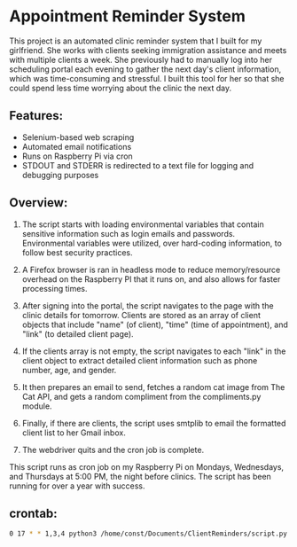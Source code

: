 # Appointment Reminder System

This project is an automated clinic reminder system that I built for my girlfriend. She works with clients seeking immigration assistance and meets with multiple clients a week. She previously had to manually log into her scheduling portal each evening to gather the next day's client information, which was time-consuming and stressful. I built this tool for her so that she could spend less time worrying about the clinic the next day.

## Features:
- Selenium-based web scraping
- Automated email notifications
- Runs on Raspberry Pi via cron
- STDOUT and STDERR is redirected to a text file for logging and debugging purposes

## Overview:

1. The script starts with loading environmental variables that contain sensitive information such as login emails and passwords. Environmental variables were utilized, over hard-coding information, to follow best security practices.

2. A Firefox browser is ran in headless mode to reduce memory/resource overhead on the Raspberry PI that it runs on, and also allows for faster processing times.

3. After signing into the portal, the script navigates to the page with the clinic details for tomorrow. Clients are stored as an array of client objects that include "name" (of client), "time" (time of appointment), and "link" (to detailed client page).

4. If the clients array is not empty, the script navigates to each "link" in the client object to extract detailed client information such as phone number, age, and gender.

5. It then prepares an email to send, fetches a random cat image from The Cat API, and gets a random compliment from the compliments.py module.

6. Finally, if there are clients, the script uses smtplib to email the formatted client list to her Gmail inbox.

7. The webdriver quits and the cron job is complete.

This script runs as cron job on my Raspberry Pi on Mondays, Wednesdays, and Thursdays at 5:00 PM, the night before clinics. The script has been running for over a year with success. 

## crontab:
```bash
0 17 * * 1,3,4 python3 /home/const/Documents/ClientReminders/script.py >> /home/const/cron_log.txt 2>&1
```